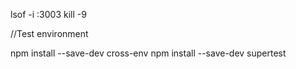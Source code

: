 lsof -i :3003
kill -9



//Test environment

npm install --save-dev cross-env
npm install --save-dev supertest
